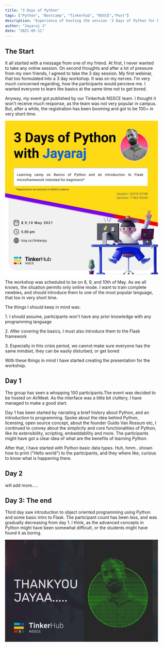 ```yaml
---
title: "3 Days of Python"
tags: ["Python", "Bootcamp", "Tinkerhub", "NSSCE","Post"]
description: "Experience of hosting the session '3 Days of Python for beginners'"
author: "Jayaraj J"
date: "2021-05-11"
---
```


## The Start

It all started with a message from one of my friend. At first, I never wanted to take any online session. On second thoughts and after a lot of pressure from my own friends, I agreed to take the 3 day session. My first webinar, that too formulated into a 3 day workshop. It was on my nerves. I'm very much concerned regarding, how the participants would percieve me. I wanted everyone to learn the basics at the same time not to get bored.

Anyway, my event got published by our Tinkerhub NSSCE team. I thought it won't receive much response, as the team was not very popular in campus. But, after a while, the registration has been booming and got to be 100+ in very short time.

![poster](./feature.jpg)

The workshop was scheduled to be on 8, 9, and 10th of May. As we all knows, the situation permits only online mode. I want to train complete newbies, and should introduce them to one of the most popular language, that too in very short time.

The things I should keep in mind was:

<p> 1. I should assume, participants won't have any prior knowledge with any programming language </p>
<p> 2. After covering the basics, I must also introduce them to the Flask framework </p>
<p> 3. Especially in this crisis period, we cannot make sure everyone has the same mindset, they can be easily disturbed, or get bored </p>


With these things in mind I have started creating the presentation for the workshop.


## Day 1
The group has seen a whopping 100 participants.The event was decided to be hosted on AirMeet. As the interface was a little bit cluttery, I have managed to make a good start.

Day 1 has been started by narrating a brief history about Python, and an introduction to programming. Spoke about the idea behind Python, licensing, open source concept, about the founder Guido Van Rossum etc, I continued to convey about the simplicity and core functionalities of Python, like its extensibility, scripting, embeddability and more. The participants might have got a clear idea of what are the benefits of learning Python.

After that, I have started with Python basic data types. Huh, hmm.. shown how to print ("Hello world") to the participants, and they where like, curious to know what is happening there.

## Day 2



will add more.....

## Day 3: The end

Third day saw introduction to object oriented programming using Python and some basic intro to Flask. The participant count has been less, and was gradually decreasing from day 1. I think, as the advanced concepts in Python might have been somewhat difficult, or the students might have found it as boring.

![poster](./thank-you.jpg)

